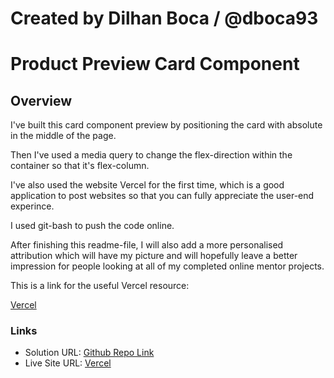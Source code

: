 
# Created by Dilhan Boca / @dboca93

# Product Preview Card Component


## Overview

I've built this card component preview 
by positioning the card with absolute in 
the middle of the page. 

Then I've used a media query to change 
the flex-direction within the container
so that it's flex-column. 

I've also used the website Vercel for the 
first time, which is a good application 
to post websites so that you can fully appreciate
the user-end experince. 

I used git-bash to push the code online. 

After finishing this readme-file, I will 
also add a more personalised attribution 
which will have my picture and will hopefully 
leave a better impression for people looking at 
all of my completed online mentor projects. 

This is a link for the useful Vercel resource: 

[Vercel](https://vercel.com/)

### Links

- Solution URL: [Github Repo Link](https://github.com/dboca93/fm-0002)
- Live Site URL: [Vercel](https://fm-0002.vercel.app/)
